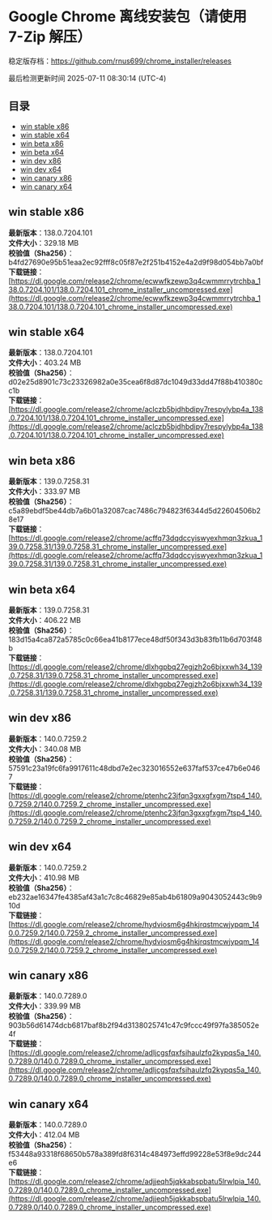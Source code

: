 # Google Chrome 离线安装包（请使用 7-Zip 解压）
稳定版存档：<https://github.com/rnus699/chrome_installer/releases>

最后检测更新时间
2025-07-11 08:30:14 (UTC-4)


## 目录
* [win stable x86](https://github.com/rnus699/chrome_installer?tab=readme-ov-file#win-stable-x86)
* [win stable x64](https://github.com/rnus699/chrome_installer?tab=readme-ov-file#win-stable-x64)
* [win beta x86](https://github.com/rnus699/chrome_installer?tab=readme-ov-file#win-beta-x86)
* [win beta x64](https://github.com/rnus699/chrome_installer?tab=readme-ov-file#win-beta-x64)
* [win dev x86](https://github.com/rnus699/chrome_installer?tab=readme-ov-file#win-dev-x86)
* [win dev x64](https://github.com/rnus699/chrome_installer?tab=readme-ov-file#win-dev-x64)
* [win canary x86](https://github.com/rnus699/chrome_installer?tab=readme-ov-file#win-canary-x86)
* [win canary x64](https://github.com/rnus699/chrome_installer?tab=readme-ov-file#win-canary-x64)

## win stable x86
**最新版本**：138.0.7204.101  
**文件大小**：329.18 MB  
**校验值（Sha256）**：b4fd27690e95b51eaa2ec92fff8c05f87e2f251b4152e4a2d9f98d054bb7a0bf  
**下载链接**：[https://dl.google.com/release2/chrome/ecwwfkzewp3q4cwmmrrytrchba_138.0.7204.101/138.0.7204.101_chrome_installer_uncompressed.exe](https://dl.google.com/release2/chrome/ecwwfkzewp3q4cwmmrrytrchba_138.0.7204.101/138.0.7204.101_chrome_installer_uncompressed.exe)  

## win stable x64
**最新版本**：138.0.7204.101  
**文件大小**：403.24 MB  
**校验值（Sha256）**：d02e25d8901c73c23326982a0e35cea6f8d87dc1049d33dd47f88b410380cc1b  
**下载链接**：[https://dl.google.com/release2/chrome/aclczb5bjdhbdipy7respylybp4a_138.0.7204.101/138.0.7204.101_chrome_installer_uncompressed.exe](https://dl.google.com/release2/chrome/aclczb5bjdhbdipy7respylybp4a_138.0.7204.101/138.0.7204.101_chrome_installer_uncompressed.exe)  

## win beta x86
**最新版本**：139.0.7258.31  
**文件大小**：333.97 MB  
**校验值（Sha256）**：c5a89ebdf5be44db7a6b01a32087cac7486c794823f6344d5d22604506b28e17  
**下载链接**：[https://dl.google.com/release2/chrome/acffq73dqdccyiswyexhmqn3zkua_139.0.7258.31/139.0.7258.31_chrome_installer_uncompressed.exe](https://dl.google.com/release2/chrome/acffq73dqdccyiswyexhmqn3zkua_139.0.7258.31/139.0.7258.31_chrome_installer_uncompressed.exe)  

## win beta x64
**最新版本**：139.0.7258.31  
**文件大小**：406.22 MB  
**校验值（Sha256）**：183d15a4ca872a5785c0c66ea41b8177ece48df50f343d3b83fb11b6d703f48b  
**下载链接**：[https://dl.google.com/release2/chrome/dlxhgpbq27egjzh2o6bjxxwh34_139.0.7258.31/139.0.7258.31_chrome_installer_uncompressed.exe](https://dl.google.com/release2/chrome/dlxhgpbq27egjzh2o6bjxxwh34_139.0.7258.31/139.0.7258.31_chrome_installer_uncompressed.exe)  

## win dev x86
**最新版本**：140.0.7259.2  
**文件大小**：340.08 MB  
**校验值（Sha256）**：57591c23a19fc6fa9917611c48dbd7e2ec323016552e637faf537ce47b6e0467  
**下载链接**：[https://dl.google.com/release2/chrome/ptenhc23jfqn3gxxgfxgm7tsp4_140.0.7259.2/140.0.7259.2_chrome_installer_uncompressed.exe](https://dl.google.com/release2/chrome/ptenhc23jfqn3gxxgfxgm7tsp4_140.0.7259.2/140.0.7259.2_chrome_installer_uncompressed.exe)  

## win dev x64
**最新版本**：140.0.7259.2  
**文件大小**：410.98 MB  
**校验值（Sha256）**：eb232ae16347fe4385af43a1c7c8c46829e85ab4b61809a9043052443c9b910d  
**下载链接**：[https://dl.google.com/release2/chrome/hydviosm6g4hkjrqstmcwjypqm_140.0.7259.2/140.0.7259.2_chrome_installer_uncompressed.exe](https://dl.google.com/release2/chrome/hydviosm6g4hkjrqstmcwjypqm_140.0.7259.2/140.0.7259.2_chrome_installer_uncompressed.exe)  

## win canary x86
**最新版本**：140.0.7289.0  
**文件大小**：339.99 MB  
**校验值（Sha256）**：903b56d61474dcb6817baf8b2f94d3138025741c47c9fccc49f97fa385052e4f  
**下载链接**：[https://dl.google.com/release2/chrome/adljcgsfqxfsihaulzfq2kypqs5a_140.0.7289.0/140.0.7289.0_chrome_installer_uncompressed.exe](https://dl.google.com/release2/chrome/adljcgsfqxfsihaulzfq2kypqs5a_140.0.7289.0/140.0.7289.0_chrome_installer_uncompressed.exe)  

## win canary x64
**最新版本**：140.0.7289.0  
**文件大小**：412.04 MB  
**校验值（Sha256）**：f53448a93318f68650b578a389fd8f6314c484973effd99228e53f8e9dc244e6  
**下载链接**：[https://dl.google.com/release2/chrome/adjjeqh5jqkkabspbatu5lrwlpia_140.0.7289.0/140.0.7289.0_chrome_installer_uncompressed.exe](https://dl.google.com/release2/chrome/adjjeqh5jqkkabspbatu5lrwlpia_140.0.7289.0/140.0.7289.0_chrome_installer_uncompressed.exe)  

